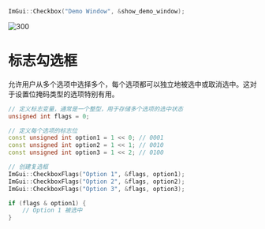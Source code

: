 ```cpp
ImGui::Checkbox("Demo Window", &show_demo_window); 
```

![300](https://pic-1315225359.cos.ap-shanghai.myqcloud.com/20240303125751.png)

# 标志勾选框

允许用户从多个选项中选择多个，每个选项都可以独立地被选中或取消选中。这对于设置位掩码类型的选项特别有用。

```cpp
// 定义标志变量，通常是一个整型，用于存储多个选项的选中状态
unsigned int flags = 0;

// 定义每个选项的标志位
const unsigned int option1 = 1 << 0; // 0001
const unsigned int option2 = 1 << 1; // 0010
const unsigned int option3 = 1 << 2; // 0100

// 创建复选框
ImGui::CheckboxFlags("Option 1", &flags, option1);
ImGui::CheckboxFlags("Option 2", &flags, option2);
ImGui::CheckboxFlags("Option 3", &flags, option3);

if (flags & option1) {
    // Option 1 被选中
}
```